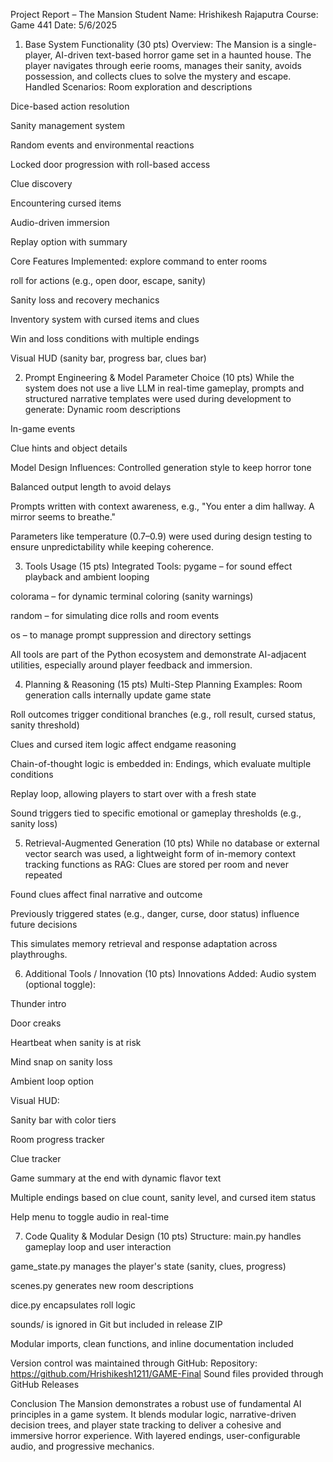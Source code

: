 Project Report – The Mansion
Student Name: Hrishikesh Rajaputra
 Course: Game 441
 Date: 5/6/2025

1. Base System Functionality (30 pts)
Overview:
 The Mansion is a single-player, AI-driven text-based horror game set in a haunted house. The player navigates through eerie rooms, manages their sanity, avoids possession, and collects clues to solve the mystery and escape.
Handled Scenarios:
Room exploration and descriptions


Dice-based action resolution


Sanity management system


Random events and environmental reactions


Locked door progression with roll-based access


Clue discovery


Encountering cursed items


Audio-driven immersion


Replay option with summary


Core Features Implemented:
explore command to enter rooms


roll for actions (e.g., open door, escape, sanity)


Sanity loss and recovery mechanics


Inventory system with cursed items and clues


Win and loss conditions with multiple endings


Visual HUD (sanity bar, progress bar, clues bar)



2. Prompt Engineering & Model Parameter Choice (10 pts)
While the system does not use a live LLM in real-time gameplay, prompts and structured narrative templates were used during development to generate:
Dynamic room descriptions


In-game events


Clue hints and object details


Model Design Influences:
Controlled generation style to keep horror tone


Balanced output length to avoid delays


Prompts written with context awareness, e.g., "You enter a dim hallway. A mirror seems to breathe."


Parameters like temperature (0.7–0.9) were used during design testing to ensure unpredictability while keeping coherence.

3. Tools Usage (15 pts)
Integrated Tools:
pygame – for sound effect playback and ambient looping


colorama – for dynamic terminal coloring (sanity warnings)


random – for simulating dice rolls and room events


os – to manage prompt suppression and directory settings


All tools are part of the Python ecosystem and demonstrate AI-adjacent utilities, especially around player feedback and immersion.

4. Planning & Reasoning (15 pts)
Multi-Step Planning Examples:
Room generation calls internally update game state


Roll outcomes trigger conditional branches (e.g., roll result, cursed status, sanity threshold)


Clues and cursed item logic affect endgame reasoning


Chain-of-thought logic is embedded in:
Endings, which evaluate multiple conditions


Replay loop, allowing players to start over with a fresh state


Sound triggers tied to specific emotional or gameplay thresholds (e.g., sanity loss)



5. Retrieval-Augmented Generation (10 pts)
While no database or external vector search was used, a lightweight form of in-memory context tracking functions as RAG:
Clues are stored per room and never repeated


Found clues affect final narrative and outcome


Previously triggered states (e.g., danger, curse, door status) influence future decisions


This simulates memory retrieval and response adaptation across playthroughs.

6. Additional Tools / Innovation (10 pts)
Innovations Added:
Audio system (optional toggle):


Thunder intro


Door creaks


Heartbeat when sanity is at risk


Mind snap on sanity loss


Ambient loop option


Visual HUD:


Sanity bar with color tiers


Room progress tracker


Clue tracker


Game summary at the end with dynamic flavor text


Multiple endings based on clue count, sanity level, and cursed item status


Help menu to toggle audio in real-time



7. Code Quality & Modular Design (10 pts)
Structure:
main.py handles gameplay loop and user interaction


game_state.py manages the player's state (sanity, clues, progress)


scenes.py generates new room descriptions


dice.py encapsulates roll logic


sounds/ is ignored in Git but included in release ZIP


Modular imports, clean functions, and inline documentation included


Version control was maintained through GitHub:
Repository: https://github.com/Hrishikesh1211/GAME-Final 
Sound files provided through GitHub Releases 

Conclusion
The Mansion demonstrates a robust use of fundamental AI principles in a game system. It blends modular logic, narrative-driven decision trees, and player state tracking to deliver a cohesive and immersive horror experience. With layered endings, user-configurable audio, and progressive mechanics.

